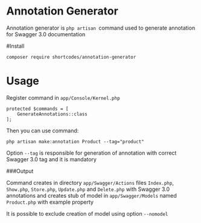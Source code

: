 # Annotation Generator
Annotation generator is ```php artisan ```command used to generate annotation for Swagger 3.0 documentation 

#Install

    composer require shortcodes/annotation-generator

# Usage

Register command in ```app/Console/Kernel.php```

    protected $commands = [
        GenerateAnnotations::class
    ];

Then you can use command:

    php artisan make:annotation Product --tag="product"

Option ```--tag``` is responsible for generation of annotation with correct Swagger 3.0 tag and it is mandatory

###Output

Command creates in directory ```app/Swagger/Actions``` files ```Index.php```, ```Show.php```, ```Store.php```, ```Update.php``` and ```Delete.php``` with Swagger 3.0 annotations and creates stub of model in ```app/Swagger/Models``` named ```Product.php``` with example property

It is possible to exclude creation of model using option ```--nomodel```

